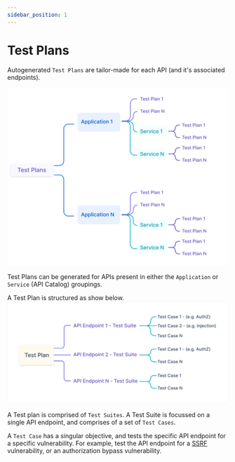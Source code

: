 ```yaml
---
sidebar_position: 1
---
```


# Test Plans
Autogenerated `Test Plans` are tailor-made for each API (and it's associated endpoints).

![](../../assets/test-plans.svg)

Test Plans can be generated for APIs present in either the `Application` or `Service` (API Catalog) groupings.

A Test Plan is structured as show below.
![](../../assets/test-plan-structure-1.svg)

A Test plan is comprised of `Test Suites`. A Test Suite is focussed on a single API endpoint, and comprises of a set of `Test Cases`.

A `Test Case` has a singular objective, and tests the specific API endpoint for a specific vulnerability. For example, test the API endpoint for a [SSRF][SSRF-lnk] vulnerability, or an authorization bypass vulnerability.


[SSRF-lnk]: /vulnerabilities/v1/OWASP-WEB-10/A10-SSRF